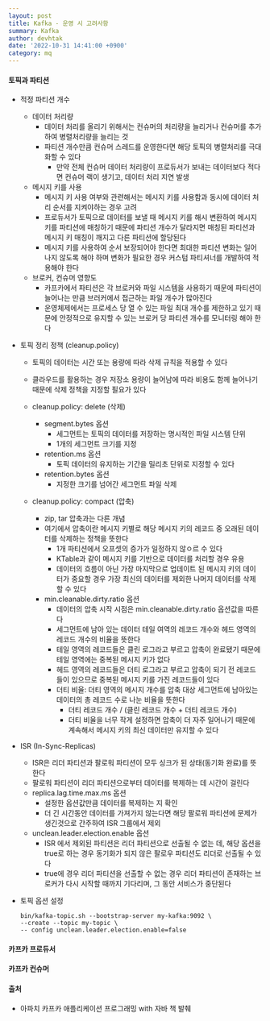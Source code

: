 ```yaml
---
layout: post
title: Kafka - 운영 시 고려사항
summary: Kafka
author: devhtak
date: '2022-10-31 14:41:00 +0900'
category: mq
---
```


#### 토픽과 파티션

- 적정 파티션 개수
  - 데이터 처리량
    - 데이터 처리를 올리기 위해서는 컨슈머의 처리량을 늘리거나 컨슈머를 추가하여 병렬처리량을 늘리는 것
    - 파티션 개수만큼 컨슈머 스레드를 운영한다면 해당 토픽의 병렬처리를 극대화할 수 있다
      - 만약 전체 컨슈머 데이터 처리량이 프로듀서가 보내는 데이터보다 적다면 컨슈머 랙이 생기고, 데이터 처리 지연 발생
  - 메시지 키를 사용
    - 메시지 키 사용 여부와 관련해서는 메시지 키를 사용함과 동시에 데이터 처리 순서를 지켜야하는 경우 고려
    - 프로듀서가 토픽으로 데이터를 보낼 때 메시지 키를 해시 변환하여 메시지 키를 파티션에 매칭하기 때문에 파티션 개수가 달라지면 매칭된 파티션과 메시지 키 매칭이 깨지고 다른 파티션에 할당된다
    - 메시지 키를 사용하여 순서 보장되어야 한다면 최대한 파티션 변화는 일어나지 않도록 해야 하며 변화가 필요한 경우 커스텀 파티셔너를 개발하여 적용해야 한다
  - 브로커, 컨슈머 영향도
    - 카프카에서 파티션은 각 브로커와 파일 시스템을 사용하기 때문에 파티션이 늘어나는 만큼 브러커에서 접근하는 파일 개수가 많아진다
    - 운영체제에서는 프로세스 당 열 수 있는 파일 최대 개수를 제한하고 있기 때문에 안정적으로 유지할 수 있는 브로커 당 파티션 개수를 모니터링 해야 한다

- 토픽 정리 정책 (cleanup.policy)
  - 토픽의 데이터는 시간 또는 용량에 따라 삭제 규칙을 적용할 수 있다
  - 클라우드를 활용하는 경우 저장소 용량이 늘어남에 따라 비용도 함께 늘어나기 때문에 삭제 정책을 지정할 필요가 있다
  - cleanup.policy: delete (삭제)
    - segment.bytes 옵션
      - 세그먼트는 토픽의 데이터를 저장하는 명시적인 파일 시스템 단위
      - 1개의 세그먼트 크기를 지정
    - retention.ms 옵션
      - 토픽 데이터의 유지하는 기간을 밀리초 단위로 지정할 수 있다
    - retention.bytes 옵션
      - 지정한 크기를 넘어간 세그먼트 파일 삭제
      
  - cleanup.policy: compact (압축)
    - zip, tar 압축과는 다른 개념
    - 여기에서 압축이란 메시지 키별로 해당 메시지 키의 레코드 중 오래된 데이터를 삭제하는 정책을 뜻한다
      - 1개 파티션에서 오프셋의 증가가 일정하지 않ㅇ르 수 있다
      - KTable과 같이 메시지 키를 기반으로 데이터를 처리할 경우 유용
      - 데이터의 흐름이 아닌 가장 마지막으로 업데이트 된 메시지 키의 데이터가 중요할 경우 가장 최신의 데이터를 제외한 나머지 데이터를 삭제할 수 있다
    - min.cleanable.dirty.ratio 옵션
      - 데이터의 압축 시작 시점은 min.cleanable.dirty.ratio 옵션값을 따른다
      - 세그먼트에 남아 있는 데이터 테일 여역의 레코드 개수와 헤드 영역의 레코드 개수의 비율을 뜻한다
      - 테일 영역의 레코드들은 클린 로그라고 부르고 압축이 완료됐기 때문에 테일 영역에는 중복된 메시지 키가 없다
      - 헤드 영역의 레코드들은 더티 로그라고 부르고 압축이 되기 전 레코드들이 있으므로 중복된 메시지 키를 가진 레코드들이 있다
      - 더티 비율: 더티 영역의 메시지 개수를 압축 대상 세그먼트에 남아있는 데이터의 총 레코드 수로 나눈 비율을 뜻한다
        - 더티 레코드 개수 / (클린 레코드 개수 + 더티 레코드 개수)
        - 더티 비율을 너무 작게 설정하면 압축이 더 자주 일어나기 때문에 계속해서 메시지 키의 최신 데이터만 유지할 수 있다

- ISR (In-Sync-Replicas)
  - ISR은 리더 파티션과 팔로워 파티션이 모두 싱크가 된 상태(동기화 완료)를 뜻한다
  - 팔로워 파티션이 리더 파티션으로부터 데이터를 복제하는 데 시간이 걸린다
  - replica.lag.time.max.ms 옵션
    - 설정한 옵션값만큼 데이터를 복제하는 지 확인
    - 더 긴 시간동안 데이터를 가져가지 않는다면 해당 팔로워 파티션에 문제가 생긴것으로 간주하여 ISR 그룹에서 제외
  - unclean.leader.election.enable 옵션
    - ISR 에서 제외된 파티션은 리더 파티션으로 선출될 수 없는 데, 해당 옵션을 true로 하는 경우 동기화가 되지 않은 팔로우 파티션도 리더로 선출될 수 있다
    - true에 경우 리더 파티션을 선출할 수 없는 경우 리더 파티션이 존재하는 브로커가 다시 시작할 때까지 기다리며, 그 동안 서비스가 중단된다

- 토픽 옵션 설정
  ```
  bin/kafka-topic.sh --bootstrap-server my-kafka:9092 \
  --create --topic my-topic \
  -- config unclean.leader.election.enable=false
  ```

#### 카프카 프로듀서

#### 카프카 컨슈머

#### 출처

- 아파치 카프카 애플리케이션 프로그래밍 with 자바 책 발췌
